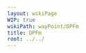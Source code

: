 ```yaml
---
layout: wikiPage
WIP: true
wikiPath: wayPoint/DPFm
title: DPFm
root: ../../
---
```


<!--This page is subject to our wiki transclusion guidelines and should only be edited under consideration of such.-->
